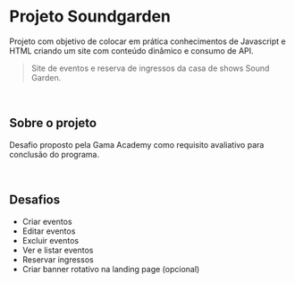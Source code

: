 # Projeto Soundgarden

Projeto com objetivo de colocar em prática  conhecimentos de Javascript e HTML criando um site com conteúdo dinâmico e consumo de API.

> Site de eventos e reserva de ingressos da casa de shows Sound Garden.

<br>

## Sobre o projeto

Desafio proposto pela Gama Academy como requisito avaliativo para conclusão do programa.

<br>

## Desafios

* Criar eventos
* Editar eventos
* Excluir eventos
* Ver e listar eventos
* Reservar ingressos
* Criar banner rotativo na landing page (opcional)
